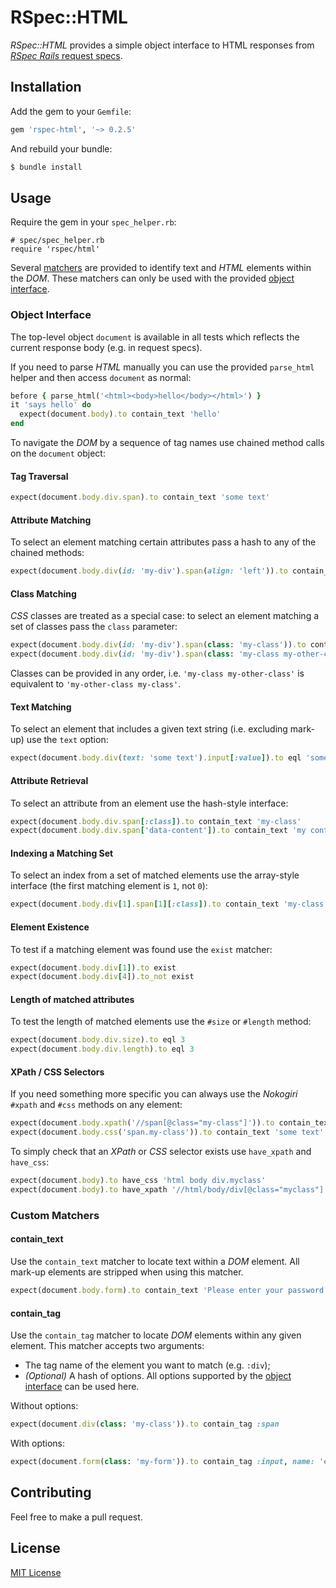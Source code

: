 # RSpec::HTML

_RSpec::HTML_ provides a simple object interface to HTML responses from [_RSpec Rails_ request specs](https://relishapp.com/rspec/rspec-rails/docs/request-specs/request-spec).

## Installation

Add the gem to your `Gemfile`:

```ruby
gem 'rspec-html', '~> 0.2.5'
```

And rebuild your bundle:

```bash
$ bundle install
```

## Usage

Require the gem in your `spec_helper.rb`:

```
# spec/spec_helper.rb
require 'rspec/html'
```

Several [matchers](#matchers) are provided to identify text and _HTML_ elements within the _DOM_. These matchers can only be used with the provided [object interface](#object-interface).

### Object Interface
<a name="object-interface"></a>

The top-level object `document` is available in all tests which reflects the current response body (e.g. in request specs).

If you need to parse _HTML_ manually you can use the provided `parse_html` helper and then access `document` as normal:

```ruby
before { parse_html('<html><body>hello</body></html>') }
it 'says hello' do
  expect(document.body).to contain_text 'hello'
end
```

To navigate the _DOM_ by a sequence of tag names use chained method calls on the `document` object:

#### Tag Traversal
```ruby
expect(document.body.div.span).to contain_text 'some text'
```

#### Attribute Matching
To select an element matching certain attributes pass a hash to any of the chained methods:
```ruby
expect(document.body.div(id: 'my-div').span(align: 'left')).to contain_text 'some text'
```

#### Class Matching
_CSS_ classes are treated as a special case: to select an element matching a set of classes pass the `class` parameter:
```ruby
expect(document.body.div(id: 'my-div').span(class: 'my-class')).to contain_text 'some text'
expect(document.body.div(id: 'my-div').span(class: 'my-class my-other-class')).to contain_text 'some text'
```

Classes can be provided in any order, i.e. `'my-class my-other-class'` is equivalent to `'my-other-class my-class'`.

#### Text Matching
To select an element that includes a given text string (i.e. excluding mark-up) use the `text` option:
```ruby
expect(document.body.div(text: 'some text').input[:value]).to eql 'some-value'
```

#### Attribute Retrieval
To select an attribute from an element use the hash-style interface:
```ruby
expect(document.body.div.span[:class]).to contain_text 'my-class'
expect(document.body.div.span['data-content']).to contain_text 'my content'
```

#### Indexing a Matching Set
To select an index from a set of matched elements use the array-style interface (the first matching element is `1`, not `0`):
```ruby
expect(document.body.div[1].span[1][:class]).to contain_text 'my-class'
```

#### Element Existence
To test if a matching element was found use the `exist` matcher:
```ruby
expect(document.body.div[1]).to exist
expect(document.body.div[4]).to_not exist
```

#### Length of matched attributes
To test the length of matched elements use the `#size` or `#length` method:
```ruby
expect(document.body.div.size).to eql 3
expect(document.body.div.length).to eql 3
```

#### XPath / CSS Selectors
If you need something more specific you can always use the _Nokogiri_ `#xpath` and `#css` methods on any element:
```ruby
expect(document.body.xpath('//span[@class="my-class"]')).to contain_text 'some text'
expect(document.body.css('span.my-class')).to contain_text 'some text'
```

To simply check that an _XPath_ or _CSS_ selector exists use `have_xpath` and `have_css`:
```ruby
expect(document.body).to have_css 'html body div.myclass'
expect(document.body).to have_xpath '//html/body/div[@class="myclass"]'
```

### Custom Matchers
<a name="matchers"></a>

#### contain_text

Use the `contain_text` matcher to locate text within a _DOM_ element. All mark-up elements are stripped when using this matcher.

```ruby
expect(document.body.form).to contain_text 'Please enter your password'
```

#### contain_tag

Use the `contain_tag` matcher to locate _DOM_ elements within any given element. This matcher accepts two arguments:

* The tag name of the element you want to match (e.g. `:div`);
* _(Optional)_ A hash of options. All options supported by the [object interface](#object-interface) can be used here.

Without options:
```ruby
expect(document.div(class: 'my-class')).to contain_tag :span
```

With options:
```ruby
expect(document.form(class: 'my-form')).to contain_tag :input, name: 'email', class: 'email-input'
```

## Contributing

Feel free to make a pull request.

## License

[MIT License](LICENSE)

